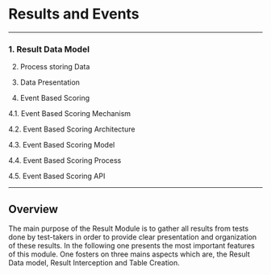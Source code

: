 <!--
parent: 'Documentation for core components'
created_at: '2011-02-01 11:23:29'
updated_at: '2013-03-13 13:09:18'
authors:
    - 'Jérôme Bogaerts'
tags:
    - 'Documentation for core components'
-->

Results and Events
==================

------------------------------------------------------------------------

### 1. Result Data Model

2. Process storing Data

3. Data Presentation

4. Event Based Scoring

4.1. Event Based Scoring Mechanism

4.2. Event Based Scoring Architecture

4.3. Event Based Scoring Model

4.4. Event Based Scoring Process

4.5. Event Based Scoring API

------------------------------------------------------------------------

Overview
--------

The main purpose of the Result Module is to gather all results from tests done by test-takers in order to provide clear presentation and organization of these results. In the following one presents the most important features of this module. One fosters on three mains aspects which are, the Result Data model, Result Interception and Table Creation.


